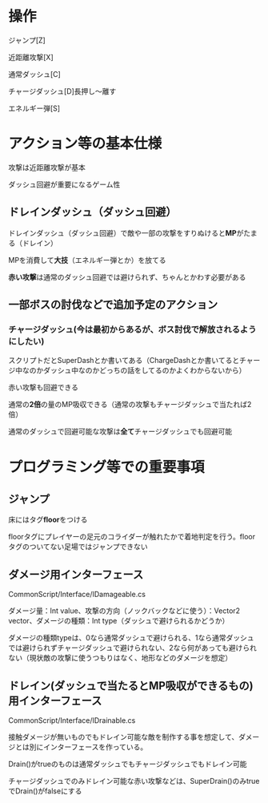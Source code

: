 # 操作

ジャンプ[Z]

近距離攻撃[X]

通常ダッシュ[C]

チャージダッシュ[D]長押し～離す

エネルギー弾[S]

# アクション等の基本仕様

攻撃は近距離攻撃が基本

ダッシュ回避が重要になるゲーム性

## ドレインダッシュ（ダッシュ回避）

ドレインダッシュ（ダッシュ回避）で敵や一部の攻撃をすりぬけると**MP**がたまる（ドレイン）

MPを消費して**大技**（エネルギー弾とか）を放てる

**赤い攻撃**は通常のダッシュ回避では避けられず、ちゃんとかわす必要がある

## 一部ボスの討伐などで追加予定のアクション

### チャージダッシュ(今は最初からあるが、ボス討伐で解放されるようにしたい)
スクリプトだとSuperDashとか書いてある（ChargeDashとか書いてるとチャージ中なのかダッシュ中なのかどっちの話をしてるのかよくわからないから）

赤い攻撃も回避できる

通常の**2倍**の量のMP吸収できる（通常の攻撃もチャージダッシュで当たれば2倍）

通常のダッシュで回避可能な攻撃は**全て**チャージダッシュでも回避可能

# プログラミング等での重要事項

## ジャンプ

床にはタグ**floor**をつける

floorタグにプレイヤーの足元のコライダーが触れたかで着地判定を行う。floorタグのついてない足場ではジャンプできない

## ダメージ用インターフェース

CommonScript/Interface/IDamageable.cs

ダメージ量：Int value、攻撃の方向（ノックバックなどに使う）：Vector2 vector、ダメージの種類：Int type（ダッシュで避けられるかどうか）

ダメージの種類typeは、0なら通常ダッシュで避けられる、1なら通常ダッシュでは避けられずチャージダッシュで避けられない、2なら何があっても避けられない（現状敵の攻撃に使うつもりはなく、地形などのダメージを想定）

## ドレイン(ダッシュで当たるとMP吸収ができるもの)用インターフェース

CommonScript/Interface/IDrainable.cs

接触ダメージが無いものでもドレイン可能な敵を制作する事を想定して、ダメージとは別にインターフェースを作っている。

Drain()がtrueのものは通常ダッシュでもチャージダッシュでもドレイン可能

チャージダッシュでのみドレイン可能な赤い攻撃などは、SuperDrain()のみtrueでDrain()がfalseにする
